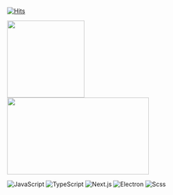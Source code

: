 <!-- 🐣 I am a beginner
✍🏻 I started studying on Jan, 2020
🧑🏻‍💻 I want to be a front-end developer
🌳 I have a bachelor's degree in forestry -->

#

[![Hits](https://hits.seeyoufarm.com/api/count/incr/badge.svg?url=https%3A%2F%2Fgithub.com%2Fkeemtj%2Fhit-counter&count_bg=%2379C83D&title_bg=%23555555&icon=&icon_color=%23E7E7E7&title=hits&edge_flat=false)](https://hits.seeyoufarm.com)

<img align="center" style="height:180px" src="https://github-readme-stats.vercel.app/api/top-langs/?username=keemtj&layout=compact&theme=tokyonight" />

<img align="center" style="width: 330px; height:180px" src="https://github-readme-stats.vercel.app/api?username=keemtj&show_icons=true&theme=tokyonight" />

![JavaScript](https://img.shields.io/badge/JavaScript-F7DF1E?style=flat&logo=javascript&logoColor=white)
![TypeScript](https://img.shields.io/badge/TypeScript-3178C6?style=flat&logo=typescript&logoColor=white)
![Next.js](https://img.shields.io/badge/Next.js-000000?style=flat&logo=next.js&logoColor=white)
![Electron](https://img.shields.io/badge/Electron-47848F?style=flat&logo=electron&logoColor=white)
![Scss](https://img.shields.io/badge/Scss-47848F?style=flat&logo=scss&logoColor=white)

<!-- ![Vercel](https://img.shields.io/badge/Vercel-000000?style=flat&logo=vercel&logoColor=white)
![Chakra-UI](https://img.shields.io/badge/Chakra--UI-319795?style=flat&logo=chakra-ui&logoColor=white)
![React-Query](https://img.shields.io/badge/ReactQuery-FF4154?style=flat&logo=reactquery&logoColor=white)
![Zustand](https://img.shields.io/badge/Zustand-A33035?style=flat&logo=zustand&logoColor=white)
![tailwindcss](https://img.shields.io/badge/tailwind-06B6D4?style=flat&logo=tailwindcss&logoColor=white)
![mdx](https://img.shields.io/badge/MDX-1B1F24?style=flat&logo=mdx&logoColor=white) -->

#
